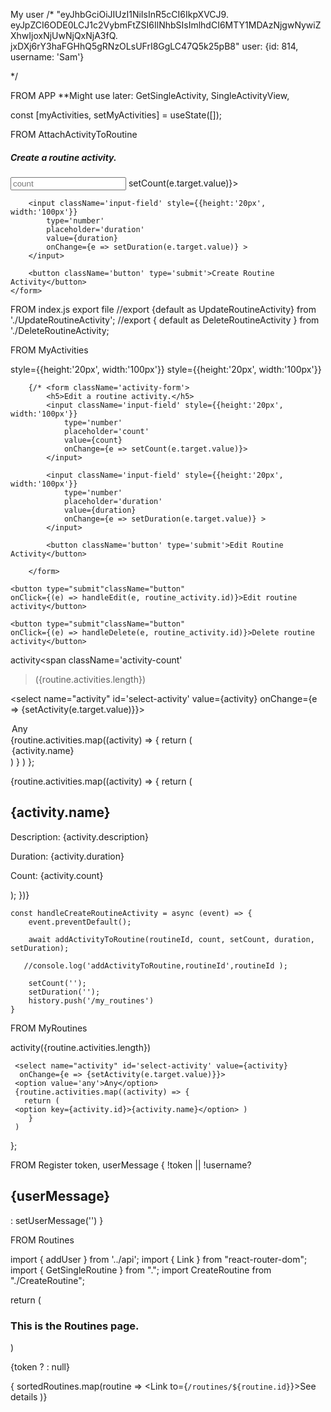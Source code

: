  My user
 /*
 "eyJhbGciOiJIUzI1NiIsInR5cCI6IkpXVCJ9.
eyJpZCI6ODE0LCJ1c2VybmFtZSI6IlNhbSIsImlhdCI6MTY1MDAzNjgwNywiZXhwIjoxNjUwNjQxNjA3fQ.
jxDXj6rY3haFGHhQ5gRNzOLsUFrI8GgLC47Q5k25pB8"
user: {id: 814, username: 'Sam'}
   
*/
 
 
 FROM APP
**Might use later:
GetSingleActivity,
SingleActivityView,

const [myActivities, setMyActivities] = useState([]);
<Route exact path="/activities/:activityId">
  <GetSingleActivity />
</Route> 

<Route path="/activities/:activityId">
  <SingleActivityView />
</Route> 


FROM AttachActivityToRoutine

 <form className='activity-form' onSubmit={handleCreateRoutineActivity}>
        <h5>Create a routine activity.</h5>
        <input className='input-field' style={{height:'20px', width:'100px'}}
            type='number'
            placeholder='count'
            value={count}
            onChange={e => setCount(e.target.value)}>
        </input>

        <input className='input-field' style={{height:'20px', width:'100px'}}
            type='number'
            placeholder='duration'
            value={duration}
            onChange={e => setDuration(e.target.value)} >
        </input>

        <button className='button' type='submit'>Create Routine Activity</button>
    </form>

FROM index.js export file
//export {default as UpdateRoutineActivity} from './UpdateRoutineActivity';
//export { default as DeleteRoutineActivity } from './DeleteRoutineActivity;

FROM MyActivities

style={{height:'20px', width:'100px'}}
style={{height:'20px', width:'100px'}}

        {/* <form className='activity-form'>
            <h5>Edit a routine activity.</h5>
            <input className='input-field' style={{height:'20px', width:'100px'}}
                type='number'
                placeholder='count'
                value={count}
                onChange={e => setCount(e.target.value)}>
            </input>
    
            <input className='input-field' style={{height:'20px', width:'100px'}}
                type='number'
                placeholder='duration'
                value={duration}
                onChange={e => setDuration(e.target.value)} >
            </input>
    
            <button className='button' type='submit'>Edit Routine Activity</button>

        </form>    
                
    <button type="submit"className="button"
    onClick={(e) => handleEdit(e, routine_activity.id)}>Edit routine activity</button>

    <button type="submit"className="button"
    onClick={(e) => handleDelete(e, routine_activity.id)}>Delete routine activity</button> 



 <div>
      
 <label htmlFor='activity-list'>activity<span className='activity-count'
  >({routine.activities.length})</span></label> 

  <select name="activity" id='select-activity' value={activity}
   onChange={e => {setActivity(e.target.value)}}>
  <option value='any'>Any</option> 
   {routine.activities.map((activity) => { 
    return (
    <option key={activity.id}>{activity.name}</option> )
    }
     )
      };
  </select>

   {routine.activities.map((activity) => {
    return (
      <div id="activity-card" key={activity.id}>
       <h2>{activity.name}</h2>
       <p>Description: {activity.description}</p>
       <p>Duration: {activity.duration}</p>
       <p>Count: {activity.count}</p>
      </div>
         );
    })}

    

</div>

    const handleCreateRoutineActivity = async (event) => {
        event.preventDefault();
    
        await addActivityToRoutine(routineId, count, setCount, duration, setDuration);
            
       //console.log('addActivityToRoutine,routineId',routineId );
    
        setCount('');
        setDuration('');
        history.push('/my_routines')
    }


FROM MyRoutines
<div>
  <label htmlFor='activity-list'>activity<span className='activity-count'
   >({routine.activities.length})</span></label> 

     <select name="activity" id='select-activity' value={activity}
      onChange={e => {setActivity(e.target.value)}}>
     <option value='any'>Any</option> 
     {routine.activities.map((activity) => { 
       return (
     <option key={activity.id}>{activity.name}</option> )
        }
     )
   };
    </select>
 </div>

 FROM Register
 token, userMessage
{ !token || !username?  <h2>{userMessage}</h2> : setUserMessage('') }

FROM Routines

import { addUser } from '../api';
import { Link } from "react-router-dom";
import { GetSingleRoutine } from ".";
import CreateRoutine from "./CreateRoutine";

return ( 
    <h3>This is the Routines page.</h3>
)

 {token ? <CreateRoutine token={token} /> : null}

{ sortedRoutines.map(routine =>
  <GetSingleRoutine key={routine.id} routine={routine}>
    <Link to={`/routines/${routine.id}`}>See details</Link>
</GetSingleRoutine>
  )}
